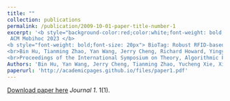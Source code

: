 ```yaml
---
title: ""
collection: publications
permalink: /publication/2009-10-01-paper-title-number-1
excerpt: '<b style="background-color:red;color:white;font-weight: bold;"> 
 ACM Mobihoc 2023 </b> 
<b style="font-weight: bold;font-size: 20px"> BioTag: Robust RFID-based Continuous User Verification Using Physiological Features from Respiration</b>
<br>Bin Hu, Tianming Zhao, Yan Wang, Jerry Cheng, Richard Howard, Yingying Chen, Hao Wan
<br>Proceedings of the International Symposium on Theory, Algorithmic Foundations, and Protocol Design for Mobile Networks and Mobile Computing <b style="color:red;">(Acceptance rate: Acceptance rate: 24/121 = 19.8%)</b>'
Authors: 'Bin Hu, Yan Wang, Jerry Cheng, Tianming Zhao, Yucheng Xie, Xiaonan Guo, Yingying Chen'
paperurl: 'http://academicpages.github.io/files/paper1.pdf'
---
```


[Download paper here](http://academicpages.github.io/files/paper1.pdf)
 <i>Journal 1</i>. 1(1).
